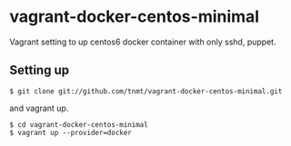 vagrant-docker-centos-minimal
=============================

Vagrant setting to up centos6 docker container with only sshd, puppet.

## Setting up

    $ git clone git://github.com/tnmt/vagrant-docker-centos-minimal.git

and vagrant up.

    $ cd vagrant-docker-centos-minimal
    $ vagrant up --provider=docker
